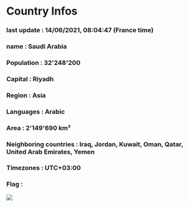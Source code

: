 # Country  Infos
### last update : 14/06/2021, 08:04:47 (France time)

### name : Saudi Arabia
### Population : 32'248'200
### Capital : Riyadh
### Region : Asia
### Languages : Arabic
### Area : 2'149'690 km²
### Neighboring countries : Iraq, Jordan, Kuwait, Oman, Qatar, United Arab Emirates, Yemen
### Timezones : UTC+03:00

### Flag :
![](https://restcountries.eu/data/sau.svg)
